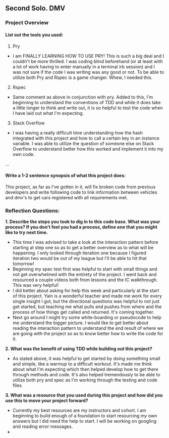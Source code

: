 ## Second Solo.  DMV

### Project Overview

#### List out the tools you used:
1. Pry
- I am FINALLY LEARNING HOW TO USE PRY!  This is such a big deal and I couldn't be more thrilled.  I was coding blind beforehand (or at least with a lot of work having to enter manually in a terminal irb session) and I was not sure if the code I was writing was any good or not.  To be able to utilize both Pry and Rspec is a game changer.  Whew, I needed this.  
2. Rspec
- Same comment as above in conjunction with pry.  Added to this, I'm beginning to understand the conventions of TDD and while it does take a little longer to think and write out, it is so helpful to test the code when I have laid out what I'm expecting.  

3. Stack Overflow
- I was having a really difficult time understanding how the hash integrated with this project and how to call a certain key in an instance variable.  I was able to utilize the question of someone else on Stack Overflow to understand better how this worked and implement it into my own code.  

...

#### Write a 1-2 sentence synopsis of what this project does:
This project, as far as I've gotten in it, will fix broken code from previous developers and write following code to link information between vehicles and dmv's to get cars registered with all requirements met.   

### Reflection Questions: 
**1. Describe the steps you took to dig in to this code base. What was your process? If you don’t feel you had a process, define one that you might like to try next time.**<br />
- This time I was advised to take a look at the interaction pattern before starting at step one so as to get a better overview as to what will be happening.  I only looked through iteration one because I figured iteration two would be out of my league but I'll be able to hit that tomorrow!
- Beginning my spec test first was helpful to start with small things and not get overwhelmed with the entirety of the project.  I went back and resourced a couple videos both from lessons and the IC walkthrough.  This was very helpful! 
- I did better about asking for help this week and particularly at the start of this project.  Yain is a wonderful teacher and made me work for every single insight I got, but the directional questions was helpful to not just get started, but teaching me what pulls and pushes from where and the process of how things get called and returned.  It's coming together.  
- Next go around I might try some white-boarding or pseudocode to help me understand the bigger picture.  I would like to get better about reading the interaction pattern to understand the end result of where we are going with the project so as to know better how to write the code for it.  

**2. What was the benefit of using TDD while building out this project?**<br />
- As stated above, it was helpful to get started by doing something small and simple, like a warmup to a difficult workout.  It's made me think about what I'm expecting which then helped develop how to get there through methods and code.  It's also helped tremendously to be able to utilize both pry and spec as I'm working through the testing and code files.  


**3. What was a resource that you used during this project and how did you use this to move your project forward?**<br />
- Currently my best resources are my instructors and cohort.  I am beginning to build enough of a foundation to start resourcing my own answers but I did need the help to start.  I will be working on googling and reading error messages.  
-